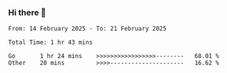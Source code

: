 ### Hi there 👋

<!--
**zhumeme/zhumeme** is a ✨ _special_ ✨ repository because its `README.md` (this file) appears on your GitHub profile.

Here are some ideas to get you started:

- 🔭 I’m currently working on ...
- 🌱 I’m currently learning ...
- 👯 I’m looking to collaborate on ...
- 🤔 I’m looking for help with ...
- 💬 Ask me about ...
- 📫 How to reach me: ...
- 😄 Pronouns: ...
- ⚡ Fun fact: ...
-->

<!--START_SECTION:waka-->

```all_time
From: 14 February 2025 - To: 21 February 2025

Total Time: 1 hr 43 mins

Go       1 hr 24 mins    >>>>>>>>>>>>>>>>>--------   68.01 %
Other    20 mins         >>>>---------------------   16.62 %
```

<!--END_SECTION:waka-->
